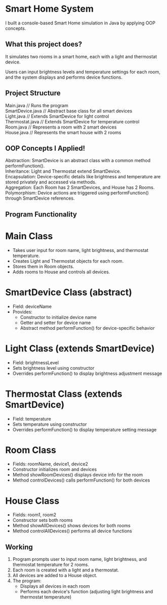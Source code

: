 # Smart Home System

I built a console-based Smart Home simulation in Java by applying OOP concepts.

## What this project does?

It simulates two rooms in a smart home, each with a light and thermostat device.

Users can input brightness levels and temperature settings for each room, and the system displays and performs device functions.

## Project Structure

Main.java // Runs the program  
SmartDevice.java // Abstract base class for all smart devices  
Light.java // Extends SmartDevice for light control  
Thermostat.java // Extends SmartDevice for temperature control  
Room.java // Represents a room with 2 smart devices  
House.java // Represents the smart house with 2 rooms

## OOP Concepts I Applied!

Abstraction: SmartDevice is an abstract class with a common method performFunction().  
Inheritance: Light and Thermostat extend SmartDevice.  
Encapsulation: Device-specific details like brightness and temperature are stored privately and accessed via methods.  
Aggregation: Each Room has 2 SmartDevices, and House has 2 Rooms.  
Polymorphism: Device actions are triggered using performFunction() through SmartDevice references.

## Program Functionality

# Main Class

- Takes user input for room name, light brightness, and thermostat temperature.
- Creates Light and Thermostat objects for each room.
- Stores them in Room objects.
- Adds rooms to House and controls all devices.

# SmartDevice Class (abstract)

- Field: deviceName  
- Provides:
  - Constructor to initialize device name  
  - Getter and setter for device name  
  - Abstract method performFunction() for device-specific behavior

# Light Class (extends SmartDevice)

- Field: brightnessLevel  
- Sets brightness level using constructor  
- Overrides performFunction() to display brightness adjustment message

# Thermostat Class (extends SmartDevice)

- Field: temperature  
- Sets temperature using constructor  
- Overrides performFunction() to display temperature setting message

# Room Class

- Fields: roomName, device1, device2  
- Constructor initializes room and devices  
- Method showRoomDevices() displays device info for the room  
- Method controlDevices() calls performFunction() for both devices

# House Class

- Fields: room1, room2  
- Constructor sets both rooms  
- Method showAllDevices() shows devices for both rooms  
- Method controlAllDevices() performs all device functions

## Working

1. Program prompts user to input room name, light brightness, and thermostat temperature for 2 rooms.
2. Each room is created with a light and a thermostat.
3. All devices are added to a House object.
4. The program:
   - Displays all devices in each room
   - Performs each device's function (adjusting light brightness and thermostat temperature)
